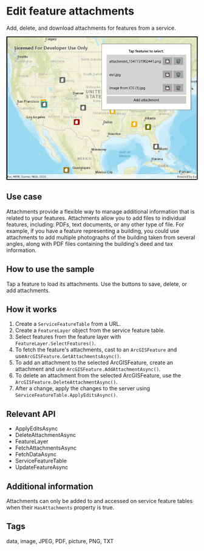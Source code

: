 # Edit feature attachments

Add, delete, and download attachments for features from a service.

![Image of edit feature attachments](EditFeatureAttachments.jpg)

## Use case

Attachments provide a flexible way to manage additional information that is related to your features. Attachments allow you to add files to individual features, including: PDFs, text documents, or any other type of file. For example, if you have a feature representing a building, you could use attachments to add multiple photographs of the building taken from several angles, along with PDF files containing the building's deed and tax information.

## How to use the sample

Tap a feature to load its attachments. Use the buttons to save, delete, or add attachments.

## How it works

1. Create a `ServiceFeatureTable` from a URL.
2. Create a `FeatureLayer` object from the service feature table.
3. Select features from the feature layer with `FeatureLayer.SelectFeatures()`.
4. To fetch the feature's attachments, cast to an `ArcGISFeature` and use`ArcGISFeature.GetAttachmentsAsync()`.
5. To add an attachment to the selected ArcGISFeature, create an attachment and use `ArcGISFeature.AddAttachmentAsync()`.
6. To delete an attachment from the selected ArcGISFeature, use the `ArcGISFeature.DeleteAttachmentAsync()`.
7. After a change, apply the changes to the server using `ServiceFeatureTable.ApplyEditsAsync()`.

## Relevant API

* ApplyEditsAsync
* DeleteAttachmentAsync
* FeatureLayer
* FetchAttachmentsAsync
* FetchDataAsync
* ServiceFeatureTable
* UpdateFeatureAsync

## Additional information

Attachments can only be added to and accessed on service feature tables when their `HasAttachments` property is true.

## Tags

data, image, JPEG, PDF, picture, PNG, TXT
